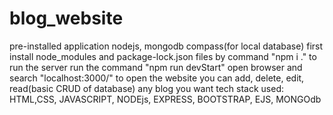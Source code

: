 # blog_website
pre-installed application nodejs, mongodb compass(for local database)
first install node_modules and package-lock.json files by command "npm i ."
to run the server run the command "npm run devStart"
open browser and search "localhost:3000/" to open the website
you can add, delete, edit, read(basic CRUD of database) any blog you want
tech stack used: HTML,CSS, JAVASCRIPT, NODEjs, EXPRESS, BOOTSTRAP, EJS, MONGOdb


